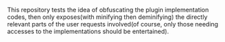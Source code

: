 This repository tests the idea of obfuscating the plugin implementation codes, then only exposes(with minifying then deminifying) the directly relevant parts of the user requests involved(of course, only those needing accesses to the implementations should be entertained).

